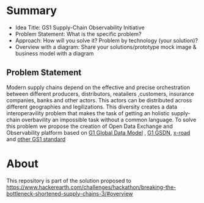 # Summary

* Idea Title: GS1 Supply-Chain Observability Initiative
* Problem Statement: What is the specific problem? 
* Approach: How will you solve it? Problem by technology (your solution)? 
* Overview with a diagram: Share your solutions/prototype mock image & business model with a diagram

## Problem Statement

Modern supply chains depend on the effective and precise orchestration between different producers, distributors, reatailers ,customers, insurance companies, banks and other actors. This actors can be distributed across different geographies and legilizations. This diversity creates a data interoperavility problem that makes the task of getting an holistic supply-chain overbavility an impossible task without a common language. To solve this problem we propose the creation of Open Data Exchange 
and Observability platform based on [G1 Global Data Model](https://www.gs1.org/standards/gs1-global-data-model) , [G1 GSDN](https://www.gs1.org/standards/gdsn), [x-road](https://x-road.global/) and [other GS1 standard](https://www.gs1.org/standards/standards-overview)


# About

This repository is part of the solution proposed to https://www.hackerearth.com/challenges/hackathon/breaking-the-bottleneck-shortened-supply-chains-3/#overview
